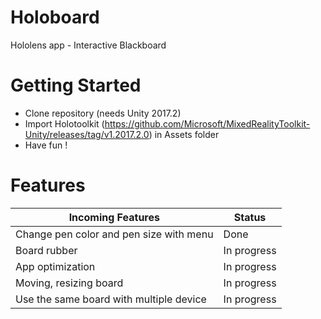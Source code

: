 # Holoboard
Hololens app - Interactive Blackboard

# Getting Started
- Clone repository (needs Unity 2017.2)
- Import Holotoolkit (https://github.com/Microsoft/MixedRealityToolkit-Unity/releases/tag/v1.2017.2.0) in Assets folder
- Have fun !

# Features
| Incoming Features | Status |
| --- | --- |
| Change pen color and pen size with menu | Done |
| Board rubber | In progress |
| App optimization | In progress |
| Moving, resizing board | In progress |
| Use the same board with multiple device | In progress |

